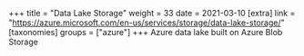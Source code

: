 +++
title = "Data Lake Storage"
weight = 33
date = 2021-03-10
[extra]
link = "https://azure.microsoft.com/en-us/services/storage/data-lake-storage/"
[taxonomies]
groups = ["azure"]
+++
Azure data lake built on Azure Blob Storage


